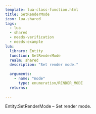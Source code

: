 ```yaml
---
template: lua-class-function.html
title: SetRenderMode
icon: lua-shared
tags:
  - lua
  - shared
  - needs-verification
  - needs-example
lua:
  library: Entity
  function: SetRenderMode
  realm: shared
  description: "Set render mode."
  
  arguments:
    - name: "mode"
      type: enumeration/RENDER_MODE
  returns:
    
---
```


<div class="lua__search__keywords">
Entity:SetRenderMode &#x2013; Set render mode.
</div>
